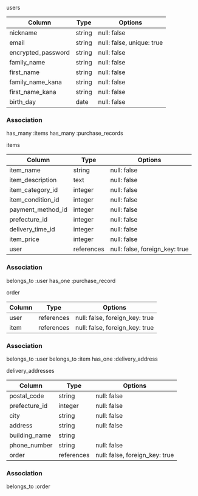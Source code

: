 users

|Column                       |Type   |Options                      |
|-----------------------------|-------|-----------------------------|
|nickname                     |string |null: false                  |
|email                        |string |null: false, unique: true    |
|encrypted_password           |string |null: false                  |
|family_name                  |string |null: false                  |
|first_name                   |string |null: false                  |
|family_name_kana             |string |null: false                  |
|first_name_kana              |string |null: false                  |
|birth_day                    |date   |null: false                  |




### Association
has_many :items
has_many :purchase_records

items

|Column                          |Type     |Options                             |
|--------------------------------|---------|------------------------------------|
|item_name                       |string    |null: false                        |
|item_description                |text      |null: false                        |
|item_category_id                |integer   |null: false                        |
|item_condition_id               |integer   |null: false                        |
|payment_method_id               |integer   |null: false                        |
|prefecture_id                   |integer   |null: false                        |
|delivery_time_id                |integer   |null: false                        |
|item_price                      |integer   |null: false                        |
|user                            |references|null: false, foreign_key: true     |

### Association
belongs_to :user
has_one :purchase_record

order

|Column                   |Type       |Options                            |
|-------------------------|-----------|-----------------------------------|
|user                     |references |null: false, foreign_key: true     |
|item                     |references |null: false, foreign_key: true     |

### Association
belongs_to :user
belongs_to :item
has_one :delivery_address

delivery_addresses

|Column                       |Type      |Options                            |
|-----------------------------|----------|-----------------------------------|
|postal_code                  |string    |null: false                        |
|prefecture_id                |integer   |null: false                        |
|city                         |string    |null: false                        |
|address                      |string    |null: false                        |
|building_name                |string    |                                   |
|phone_number                 |string    |null: false                        |
|order              |references|null: false, foreign_key: true     |

### Association
belongs_to :order

